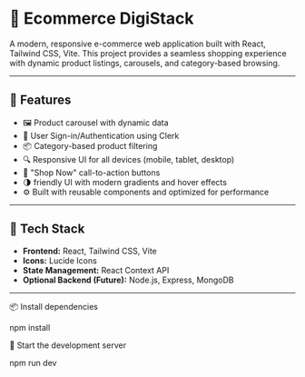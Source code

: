 # 🛒 Ecommerce DigiStack

A modern, responsive e-commerce web application built with React, Tailwind CSS, Vite.
This project provides a seamless shopping experience with dynamic product listings, carousels, and category-based browsing.

---

## 🚀 Features

- 🖼️ Product carousel with dynamic data
- 🔐 User Sign-in/Authentication using Clerk
- 📦 Category-based product filtering
- 🔍 Responsive UI for all devices (mobile, tablet, desktop)
- 🛒 "Shop Now" call-to-action buttons
- 🌗 friendly UI with modern gradients and hover effects
- ⚙️ Built with reusable components and optimized for performance

---

## 🧰 Tech Stack

- **Frontend:** React, Tailwind CSS, Vite
- **Icons:** Lucide Icons
- **State Management:** React Context API
- **Optional Backend (Future):** Node.js, Express, MongoDB

---

📦 Install dependencies

npm install

🚀 Start the development server

npm run dev
